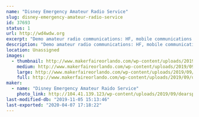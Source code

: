 ```yaml
---
name: "Disney Emergency Amateur Radio Service"
slug: disney-emergency-amateur-radio-service
id: 37693
status: 1
url: http://wd4wdw.org
excerpt: "Demo amateur radio communications: HF, mobile communications with our van, and satellite communications."
description: "Demo amateur radio communications: HF, mobile communications with our van, and satellite communications."
location: Unassigned
images:
  - thumbnail: http://www.makerfaireorlando.com/wp-content/uploads/2019/09/dearsphoto3.jpg
    medium: http://www.makerfaireorlando.com/wp-content/uploads/2019/09/dearsphoto3.jpg
    large: http://www.makerfaireorlando.com/wp-content/uploads/2019/09/dearsphoto3.jpg
    full: http://www.makerfaireorlando.com/wp-content/uploads/2019/09/dearsphoto3.jpg
maker:
  - name: "Disney Emergency Amateur Raido Service"
    photo_link: http://104.41.139.123/wp-content/uploads/2019/09/dearsphoto1.jpg
last-modified-db: "2019-11-05 15:13:46"
last-exported: "2020-04-07 17:18:22"
---
```


